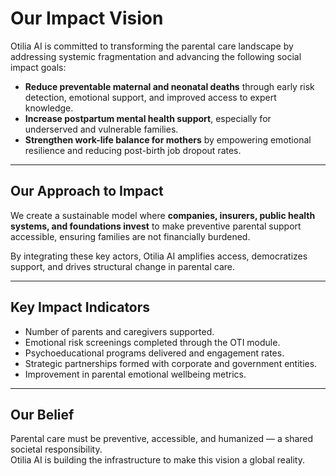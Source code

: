 # Our Impact Vision

Otilia AI is committed to transforming the parental care landscape by addressing systemic fragmentation and advancing the following social impact goals:

- **Reduce preventable maternal and neonatal deaths** through early risk detection, emotional support, and improved access to expert knowledge.
- **Increase postpartum mental health support**, especially for underserved and vulnerable families.
- **Strengthen work-life balance for mothers** by empowering emotional resilience and reducing post-birth job dropout rates.

---

## Our Approach to Impact

We create a sustainable model where **companies, insurers, public health systems, and foundations invest** to make preventive parental support accessible, ensuring families are not financially burdened.

By integrating these key actors, Otilia AI amplifies access, democratizes support, and drives structural change in parental care.

---

## Key Impact Indicators

- Number of parents and caregivers supported.
- Emotional risk screenings completed through the OTI module.
- Psychoeducational programs delivered and engagement rates.
- Strategic partnerships formed with corporate and government entities.
- Improvement in parental emotional wellbeing metrics.

---

## Our Belief

Parental care must be preventive, accessible, and humanized — a shared societal responsibility.  
Otilia AI is building the infrastructure to make this vision a global reality.
